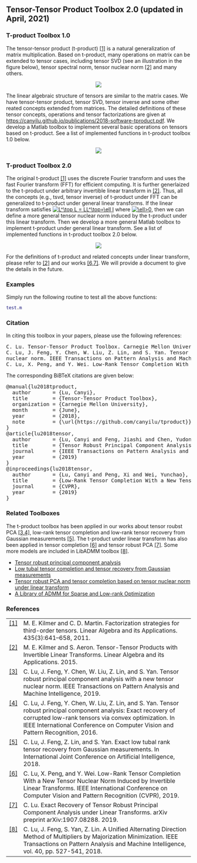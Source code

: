 ## Tensor-Tensor Product Toolbox 2.0 (updated in April, 2021)

### T-product Toolbox 1.0

The tensor-tensor product (t-product) <a class="footnote-reference" href="#id2" id="id1">[1]</a> is a natural generalization of matrix multiplication. Based on t-product, many operations on matrix can be extended to tensor cases, including tensor SVD (see an illustration in the figure below), tensor spectral norm, tensor nuclear norm <a class="footnote-reference" href="#id2" id="id1">[2]</a> and many others. 
<p align="center"> 
<img src="https://github.com/canyilu/tproduct/blob/master/doc/figure_tsvd.JPG">
</p>

The linear algebraic structure of tensors are similar to the matrix cases. We have tensor-tensor product, tensor SVD, tensor inverse and some other reated concepts extended from matrices. The detailed definitions of these tensor concepts, operations and tensor factorizations are given at <a href="../publications/2018-software-tproduct.pdf" class="textlink" target="_blank">https://canyilu.github.io/publications/2018-software-tproduct.pdf</a>. We develop a Matlab toolbox to implement several basic operations on tensors based on t-product. See a list of implemented functions in t-product toolbox 1.0 below.
<p align="center"> 
<img src="https://github.com/canyilu/tproduct/blob/master/doc/figure_functions_tproduct_1.0.JPG">
</p>

### T-product Toolbox 2.0

The original t-product <a class="footnote-reference" href="#id2" id="id1">[1]</a> uses the discrete Fourier transform and uses the fast Fourier transform (FFT) for efficient computing. It is further generlaized to the t-product under arbitrary invertible linear transform in <a class="footnote-reference" href="#id2" id="id1">[2]</a>. Thus, all the concepts (e.g., tsvd, tensor inverse) of t-product under FFT can be generalized to t-product under general linear transforms. If the linear transform satisfies <a href="https://www.codecogs.com/eqnedit.php?latex=L^\top&space;L&space;=&space;LL^\top=\ell&space;I" target="_blank"><img src="https://latex.codecogs.com/gif.latex?L^\top&space;L&space;=&space;LL^\top=\ell&space;I" title="L^\top L = LL^\top=\ell I" /></a> where <a href="https://www.codecogs.com/eqnedit.php?latex=\ell>0" target="_blank"><img src="https://latex.codecogs.com/gif.latex?\ell>0" title="\ell>0" /></a>, then we can define a more general tensor nuclear norm induced by the t-product under this linear transform. Then we develop a more general Matlab toolbox to implement t-product under general linear transform. See a list of implemented functions in t-product toolbox 2.0 below.
<p align="center"> 
<img src="https://github.com/canyilu/tproduct/blob/master/doc/figure_functions_tproduct_2.0.JPG">
</p>

For the definitions of t-product and related concepts under linear transform, please refer to <a class="footnote-reference" href="#id2" id="id1">[2]</a> and our works <a class="footnote-reference" href="#id2" id="id1">[6,7]</a>. We will provide a document to give the details in the future.

### Examples
Simply run the following routine to test all the above functions:
```matlab
test.m
```

### Citation

<p>In citing this toolbox in your papers, please use the following references:</p>

<div class="highlight-none"><div class="highlight"><pre>
C. Lu. Tensor-Tensor Product Toolbox. Carnegie Mellon University, June 2018. https://github.com/canyilu/tproduct.
C. Lu, J. Feng, Y. Chen, W. Liu, Z. Lin, and S. Yan. Tensor robust principal component analysis with a new tensor
nuclear norm. IEEE Transactions on Pattern Analysis and Machine Intelligence, 2019.
C. Lu, X. Peng, and Y. Wei. Low-Rank Tensor Completion With a New Tensor Nuclear Norm Induced by Invertible Linear Transforms. IEEE International Conference on Computer Vision and Pattern Recognition (CVPR), 2019
</pre></div>

<p>The corresponding BiBTeX citations are given below:</p>
<div class="highlight-none"><div class="highlight"><pre>
@manual{lu2018tproduct,
  author       = {Lu, Canyi},
  title        = {Tensor-Tensor Product Toolbox},
  organization = {Carnegie Mellon University},
  month        = {June},
  year         = {2018},
  note         = {\url{https://github.com/canyilu/tproduct}}
}
@article{lu2018tensor,
  author       = {Lu, Canyi and Feng, Jiashi and Chen, Yudong and Liu, Wei and Lin, Zhouchen and Yan, Shuicheng},
  title        = {Tensor Robust Principal Component Analysis with A New Tensor Nuclear Norm},
  journal      = {IEEE Transactions on Pattern Analysis and Machine Intelligence},
  year         = {2019}
}
@inproceedings{lu2018tensor,
  author       = {Lu, Canyi and Peng, Xi and Wei, Yunchao},
  title        = {Low-Rank Tensor Completion With a New Tensor Nuclear Norm Induced by Invertible Linear Transforms},
  journal      = {CVPR},
  year         = {2019}
}
</pre></div>
  
### Related Toolboxes
The t-product toolbox has been applied in our works about tensor roubst PCA <a class="footnote-reference" href="#id2" id="id1">[3,4]</a>, low-rank tensor completion and low-rank tensor recovery from Gaussian measurements <a class="footnote-reference" href="#id2" id="id1">[5]</a>. The t-product under linear transform has also been applied in tensor completion <a class="footnote-reference" href="#id2" id="id1">[6]</a> and tensor robust PCA <a class="footnote-reference" href="#id2" id="id1">[7]</a>. Some more models are included in LibADMM toolbox <a class="footnote-reference" href="#id2" id="id1">[8]</a>.
<ul>
  <li> <a href="https://github.com/canyilu/Tensor-Robust-Principal-Component-Analysis-TRPCA" class="textlink">Tensor robust principal component analysis </a></li>       
  <li> <a href="https://github.com/canyilu/tensor-completion-tensor-recovery" class="textlink">Low tubal tensor completion and tensor recovery from Gaussian measurements </a></li>
  <li> <a href="https://github.com/canyilu/Tensor-robust-PCA-and-tensor-completion-under-linear-transform" class="textlink">Tensor robust PCA and tensor completion based on tensor nuclear norm under linear transform</a></li>
  <li> <a href="https://github.com/canyilu/LibADMM" class="textlink">A Library of ADMM for Sparse and Low-rank Optimization </a></li>
</ul>

### References
<table class="docutils footnote" frame="void" id="id2" rules="none">
<colgroup><col class="label" /><col /></colgroup>
<tbody valign="top">
<tr><td class="label"><a class="fn-backref" href="#id2">[1]</a></td><td>M. E. Kilmer and C. D. Martin. Factorization strategies for third-order tensors. Linear Algebra and its Applications. 435(3):641–658, 2011.</td></tr>
<tr><td class="label"><a class="fn-backref" href="#id2">[2]</a></td><td>M. E. Kilmer and S. Aeron. Tensor-Tensor Products with Invertible Linear Transforms. Linear Algebra and its Applications. 2015.</td></tr>
<tr><td class="label"><a class="fn-backref" href="#id2">[3]</a></td><td>C. Lu, J. Feng, Y. Chen, W. Liu, Z. Lin, and S. Yan. Tensor robust principal component analysis with a new tensor nuclear norm. IEEE Transactions on Pattern Analysis and Machine Intelligence, 2019.</td></tr>
<tr><td class="label"><a class="fn-backref" href="#id2">[4]</a></td><td>C. Lu, J. Feng, Y. Chen, W. Liu, Z. Lin, and S. Yan. Tensor robust principal component analysis: Exact recovery of corrupted low-rank tensors via convex optimization. In IEEE International Conference on Computer Vision and Pattern Recognition, 2016.</td></tr>
<tr><td class="label"><a class="fn-backref" href="#id2">[5]</a></td><td>C. Lu, J. Feng, Z. Lin, and S. Yan. Exact low tubal rank tensor recovery from Gaussian measurements. In International Joint Conference on Artificial Intelligence, 2018.</td></tr>
<tr><td class="label"><a class="fn-backref" href="#id2">[6]</a></td><td>C. Lu, X. Peng, and Y. Wei. Low-Rank Tensor Completion With a New Tensor Nuclear Norm Induced by Invertible Linear Transforms. IEEE International Conference on Computer Vision and Pattern Recognition (CVPR), 2019.</td></tr>
<tr><td class="label"><a class="fn-backref" href="#id2">[7]</a></td><td>C. Lu. Exact Recovery of Tensor Robust Principal Component Analysis under Linear Transforms. arXiv preprint arXiv:1907.08288. 2019.</td></tr>
<tr><td class="label"><a class="fn-backref" href="#id2">[8]</a></td><td>C. Lu, J. Feng, S. Yan, Z. Lin. A Unified Alternating Direction Method of Multipliers by Majorization Minimization. IEEE Transactions on Pattern Analysis and Machine Intelligence, vol. 40, pp. 527-541, 2018.
</td></tr>
</tbody>
</table>




